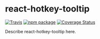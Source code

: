 # react-hotkey-tooltip

[![Travis][build-badge]][build]
[![npm package][npm-badge]][npm]
[![Coverage Status](https://coveralls.io/repos/github/EmaSuriano/react-hotkey-tooltip/badge.svg?branch=master)](https://coveralls.io/github/EmaSuriano/react-hotkey-tooltip?branch=master)

Describe react-hotkey-tooltip here.

[build-badge]: https://travis-ci.org/EmaSuriano/react-hotkey-tooltip.svg?branch=master
[build]: https://travis-ci.org/EmaSuriano/react-hotkey-tooltip
[npm-badge]: https://img.shields.io/npm/v/npm-package.png?style=flat-square
[npm]: https://www.npmjs.org/package/npm-package
